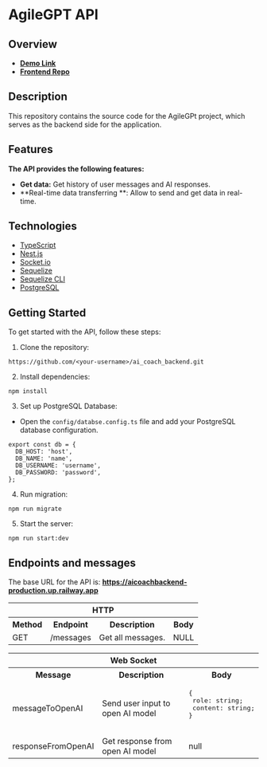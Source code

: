 # AgileGPT API

## Overview

- [**Demo Link**](https://bohdan-mykhailenko.github.io/ai_coach/)
- [**Frontend Repo**](https://github.com/bohdan-mykhailenko/ai_coach)

## Description

This repository contains the source code for the AgileGPt project, which serves as the backend side for the application.

## Features

**The API provides the following features:**

- **Get data:** Get history of user messages and AI responses.
- **Real-time data transferring **: Allow to send and get data in real-time.

## Technologies

- [TypeScript](https://www.typescriptlang.org/)
- [Nest.js](https://nestjs.com/)
- [Socket.io](https://socket.io/)
- [Sequelize](https://sequelize.org/)
- [Sequelize CLI](https://sequelize.org/docs/v7/cli/)
- [PostgreSQL](https://www.postgresql.org/)

## Getting Started

To get started with the API, follow these steps:

1. Clone the repository:

```shell
https://github.com/<your-username>/ai_coach_backend.git
```

2. Install dependencies:

```shell
npm install
```

3. Set up PostgreSQL Database:
 - Open the `config/databse.config.ts` file and add your PostgreSQL database configuration.

```
export const db = {
  DB_HOST: 'host',
  DB_NAME: 'name',
  DB_USERNAME: 'username',
  DB_PASSWORD: 'password',
};
```

4. Run migration:

```shell
npm run migrate
```

5. Start the server:

```shell
npm run start:dev
```


## Endpoints and messages

The base URL for the API is: **https://aicoachbackend-production.up.railway.app**

<table>
 <tr>
        <th colspan="4">HTTP</th>
    </tr>
    <tr>
        <th>
        	Method
        </th>
        <th>
        	Endpoint
        </th>
        <th>
        	Description
        </th>
        <th>
        	Body
        </th>
    </tr>
    <tr>
        <td>
        	GET
        </td>
        <td>
        		/messages
        </td>
        <td>
        	Get all messages.
        </td>
        <td>
        	NULL
        </td>
    </tr>
</table>


<table>
 <tr>
        <th colspan="3">Web Socket</th>
    </tr>
    <tr>
        <th>
        	Message
        </th>
        <th>
        	Description
        </th>
        <th>
        	Body
        </th>
    </tr>
    <tr>
        <td>
        messageToOpenAI
        </td>
        <td>
        	Send user input to open AI model
        </td>
        <td>
        	<pre>
{
 role: string;
 content: string;
}
         </pre>
        </td>
    </tr>
<tr>
        <td>
        responseFromOpenAI
        </td>
        <td>
        	Get response from open AI model
        </td>
        <td>
        	null
        </td>
    </tr>
</table>
